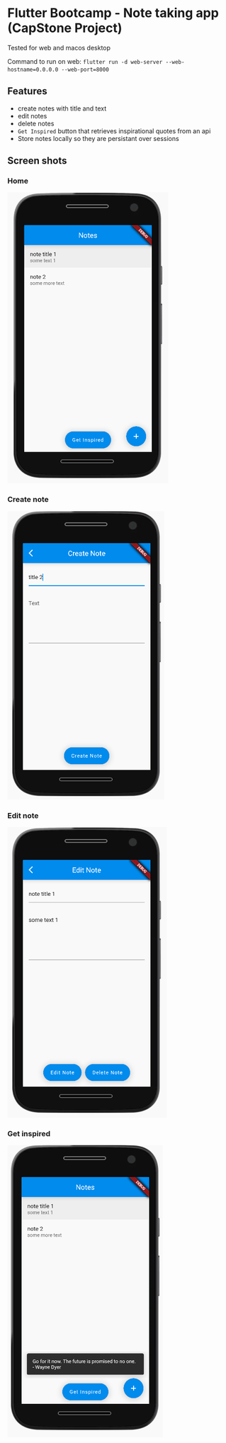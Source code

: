 # Flutter Bootcamp - Note taking app (CapStone Project)

Tested for web and macos desktop

Command to run on web: `flutter run -d web-server --web-hostname=0.0.0.0 --web-port=8000`

## Features

* create notes with title and text
* edit notes
* delete notes
* `Get Inspired` button that retrieves inspirational quotes from an api
* Store notes locally so they are persistant over sessions

## Screen shots

### Home

![home](./screenshots/home.png)

### Create note

![create](./screenshots/create.png)

### Edit note

![edit](./screenshots/edit.png)

### Get inspired

![home](./screenshots/get_inspired.png)